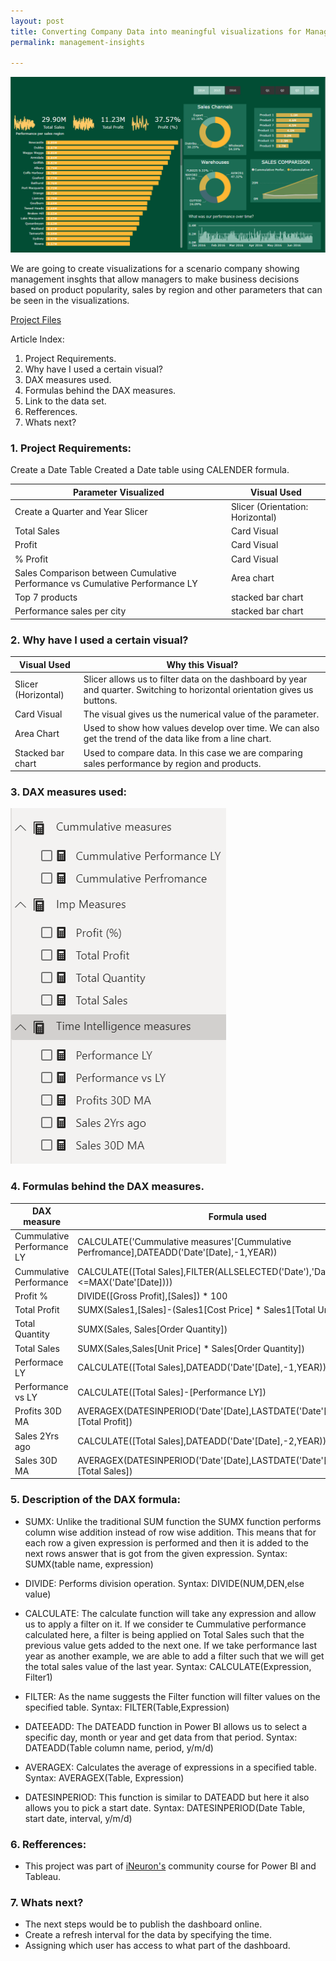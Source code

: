 ```yaml
---
layout: post
title: Converting Company Data into meaningful visualizations for Management Insights.
permalink: management-insights

---
```


<img src="/images/Power BI project Screens/Management Insights Dashboard.png"/>

We are going to create visualizations for a scenario company showing management insghts that allow managers to make business decisions based on product popularity, sales by region and other parameters that can be seen in the visualizations.

[Project Files](https://drive.google.com/drive/folders/1pTStnUjVDM414pe3YlKjCK_6tbTCbm77?usp=sharing)

Article Index:
1. Project Requirements.
2. Why have I used a certain visual?
3. DAX measures used.
4. Formulas behind the DAX measures.
5. Link to the data set.
6. Refferences.
7. Whats next?

### 1. Project Requirements:

Create a Date Table	Created a Date table using CALENDER formula.
	
	
	 
	
	 
	
	


| Parameter Visualized	                                                        | Visual Used                     |
|-------------------------------------------------------------------------------|---------------------------------|
| Create a Quarter and Year Slicer 	                                            | Slicer (Orientation: Horizontal)|
| Total Sales 	                                                                | Card Visual                     |
| Profit 	                                                                      | Card Visual                     |
| % Profit 	                                                                    | Card Visual                     |
| Sales Comparison between Cumulative Performance vs Cumulative Performance LY  | Area chart                      |
| Top 7 products 	                                                              | stacked bar chart               |   
| Performance sales per city                                                    | stacked bar chart               |

### 2. Why have I used a certain visual?

| Visual Used           | Why this Visual?                                                                                                           |
|-----------------------|----------------------------------------------------------------------------------------------------------------------------|
| Slicer (Horizontal)   | Slicer allows us to filter data on the dashboard by year and quarter. Switching to horizontal orientation gives us buttons.|
| Card Visual           | The visual gives us the numerical value of the parameter.                                                                  |
| Area Chart            | Used to show how values develop over time. We can also get the trend of the data like from a line chart.                   |
| Stacked bar chart     | Used to compare data. In this case we are comparing sales performance by region and products.                              |

### 3. DAX measures used:

<img style = "width: auto; height: 75%; text-align: center;" src="/images/Power BI project Screens/Measures created for Management Insights.png"/>

### 4. Formulas behind the DAX measures.

DAX measure    		     | Formula used                                                   			 	|
-----------------------------|------------------------------------------------------------------------------------------|
| Cummulative Performance LY | CALCULATE('Cummulative measures'[Cummulative Perfromance],DATEADD('Date'[Date],-1,YEAR)) |
| Cummulative Performance    | CALCULATE([Total Sales],FILTER(ALLSELECTED('Date'),'Date'[Date]<=MAX('Date'[Date])))	|
| Profit %  		     | DIVIDE([Gross Profit],[Sales]) * 100                            				|
| Total Profit    	     | SUMX(Sales1,[Sales]-(Sales1[Cost Price] * Sales1[Total Units])) 				|
| Total Quantity 	     | SUMX(Sales, Sales[Order Quantity]) 							|
| Total Sales                | SUMX(Sales,Sales[Unit Price] * Sales[Order Quantity])            			|
| Performace LY 	     | CALCULATE([Total Sales],DATEADD('Date'[Date],-1,YEAR))					|
| Performance vs LY 	     | CALCULATE([Total Sales]-[Performance LY]) 						|
| Profits 30D MA	     | AVERAGEX(DATESINPERIOD('Date'[Date],LASTDATE('Date'[Date]),-30,DAY),[Total Profit])	|
| Sales 2Yrs ago 	     | CALCULATE([Total Sales],DATEADD('Date'[Date],-2,YEAR)) 					|
| Sales 30D MA 		     | AVERAGEX(DATESINPERIOD('Date'[Date],LASTDATE('Date'[Date]),-30,DAY),[Total Sales]) 	|

### 5. Description of the DAX formula:

* SUMX: Unlike the traditional SUM function the SUMX function performs column wise addition instead of row wise addition. 
        This means that for each row a given expression is performed and then it is added to the next rows answer that is got 
        from the given expression.
        Syntax: SUMX(table name, expression)

* DIVIDE: Performs division operation.
          Syntax: DIVIDE(NUM,DEN,else value)
	 
* CALCULATE: The calculate function will take any expression and allow us to apply a filter on it. If we consider te Cummulative 	      performance calculated here, a filter is being applied on Total Sales such that the previous value gets added to the 
	     next one. If we take performance last year as another example, we are able to add a filter such that we will get the 	       total sales value of the last year.
	     Syntax: CALCULATE(Expression, Filter1)

* FILTER: As the name suggests the Filter function will filter values on the specified table.
	  Syntax: FILTER(Table,Expression)
	 
* DATEEADD: The DATEADD function in Power BI allows us to select a specific day, month or year and get data from that period.
	    Syntax: DATEADD(Table column name, period, y/m/d)
	    
* AVERAGEX: Calculates the average of expressions in a specified table.
	    Syntax: AVERAGEX(Table, Expression)
	   
* DATESINPERIOD: This function is similar to DATEADD but here it also allows you to pick a start date.
		 Syntax: DATESINPERIOD(Date Table, start date, interval, y/m/d)
		 
### 6. Refferences: 
  
* This project was part of [iNeuron's](https://ineuron.ai/home/) community course for Power BI and Tableau. 

### 7. Whats next?

* The next steps would be to publish the dashboard online.
* Create a refresh interval for the data by specifying the time.
* Assigning which user has access to what part of the dashboard.
      

